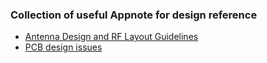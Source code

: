 ### Collection of useful Appnote for design reference

- [Antenna Design and RF Layout Guidelines](http://www.cypress.com/file/136236/download)
- [PCB design issues](http://www.analog.com/library/analogDialogue/archives/43-09/EDch%2012%20pc%20issues.pdf)
